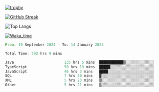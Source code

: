<!--
**ren-joey/ren-joey** is a ✨ _special_ ✨ repository because its `README.md` (this file) appears on your GitHub profile.

Here are some ideas to get you started:

- 🔭 I’m currently working on ...
- 🌱 I’m currently learning ...
- 👯 I’m looking to collaborate on ...
- 🤔 I’m looking for help with ...
- 💬 Ask me about ...
- 📫 How to reach me: ...
- 😄 Pronouns: ...
- ⚡ Fun fact: ...
-->

[![trophy](https://github-profile-trophy.vercel.app/?username=ren-joey&theme=darkhub&column=5)](https://github.com/ren-joey)

[![GitHub Streak](https://streak-stats.demolab.com/?user=ren-joey&theme=dark)](https://github.com/ren-joey)

![Top Langs](https://github-readme-stats.vercel.app/api/top-langs?username=ren-joey&show_icons=true&layout=compact&locale=en&hide=html,CSS,scss,Pug,Twig&theme=dark)

[![Waka_time](https://github-readme-stats.vercel.app/api/wakatime?username=joeyren&theme=dark)](https://github.com/ren-joey)

<!--START_SECTION:waka-->

```rust
From: 19 September 2024 - To: 14 January 2025

Total Time: 292 hrs 9 mins

Java                       135 hrs 5 mins  ███████████▒░░░░░░░░░░░░░   45.40 %
TypeScript                 58 hrs 13 mins  █████░░░░░░░░░░░░░░░░░░░░   19.57 %
JavaScript                 46 hrs 3 mins   ████░░░░░░░░░░░░░░░░░░░░░   15.48 %
SQL                        7 hrs 40 mins   ▓░░░░░░░░░░░░░░░░░░░░░░░░   02.58 %
XML                        5 hrs 23 mins   ▒░░░░░░░░░░░░░░░░░░░░░░░░   01.81 %
Other                      5 hrs 21 mins   ▒░░░░░░░░░░░░░░░░░░░░░░░░   01.80 %
```

<!--END_SECTION:waka-->
